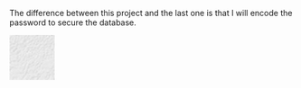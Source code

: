 The difference between this project and the last one is that I will encode the password to secure the database.

![alt text](https://github.com/alexispinson/backend_ca2/blob/main/readmesrc/selectuser.jpg?raw=true)
